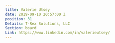 ```yaml
---
title: Valerie Utsey
date: 2019-09-10 20:57:00 Z
position: 31
Details: T-Rex Solutions, LLC
Section: board
Link: https://www.linkedin.com/in/valerieutsey/
---
```


